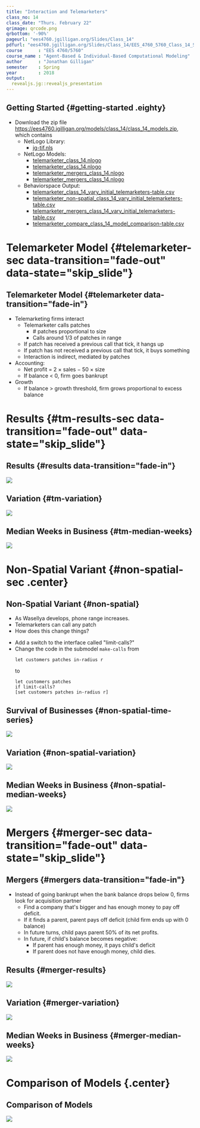 ```yaml
---
title: "Interaction and Telemarketers"
class_no: 14
class_date: "Thurs. February 22"
qrimage: qrcode.png
qrbottom: '-90%'
pageurl: "ees4760.jgilligan.org/Slides/Class_14"
pdfurl: "ees4760.jgilligan.org/Slides/Class_14/EES_4760_5760_Class_14_Slides.pdf"
course      : "EES 4760/5760"
course_name : "Agent-Based & Individual-Based Computational Modeling"
author      : "Jonathan Gilligan"
semester    : Spring
year        : 2018
output:
  revealjs.jg::revealjs_presentation
---
```


## Getting Started {#getting-started .eighty}

* Download the zip file 
  <https://ees4760.jgilligan.org/models/class_14/class_14_models.zip>,
  which contains
  * NetLogo Library:
    * [jg-tif.nls](/models/class_14/jg-tif.nls)
  * NetLogo Models:
    * [telemarketer_class_14.nlogo](/models/class_14/telemarketer_class_14.nlogo)
    * [telemarketer_class_14.nlogo](/models/class_14/telemarketer_non_spatial_class_14.nlogo)
    * [telemarketer_mergers_class_14.nlogo](/models/class_14/telemarketer_mergers_class_14.nlogo)
    * [telemarketer_mergers_class_14.nlogo](/models/class_14/telemarketer_compare_class_14.nlogo)
  * Behaviorspace Output:
    * [telemarketer_class_14_vary_initial_telemarketers-table.csv](/models/class_14/telemarketer_class_14_vary_initial_telemarketers-table.csv)
    * [telemarketer_non-spatial_class_14_vary_initial_telemarketers-table.csv](/models/class_14/telemarketer_non-spatial_class_14_vary_initial_telemarketers-table.csv)
    * [telemarketer_mergers_class_14_vary_initial_telemarketers-table.csv](/models/class_14/telemarketer_mergers_class_14_vary_initial_telemarketers-table.csv)
    * [telemarketer_compare_class_14_model_comparison-table.csv](/models/class_14/telemarketer_compare_class_14_model_comparison-table.csv)

# Telemarketer Model {#telemarketer-sec data-transition="fade-out" data-state="skip_slide"}

## Telemarketer Model {#telemarketer data-transition="fade-in"}

* Telemarketing firms interact
  * Telemarketer calls patches
    * \# patches proportional to size
    * Calls around 1/3 of patches in range
  * If patch has received a previous call that tick, it hangs up
  * If patch has not received a previous call that tick, it buys something
  * Interaction is indirect, mediated by patches
* Accounting:
  * Net profit = 2 &times; sales &minus; 50 &times; size
  * If balance < 0, firm goes bankrupt
* Growth
  * If balance > growth threshold, firm grows proportional to excess balance

# Results {#tm-results-sec data-transition="fade-out" data-state="skip_slide"}

## Results {#results data-transition="fade-in"}


![](assets/fig/time-series-1.png)

## Variation {#tm-variation}

![](assets/fig/time-series-bands-1.png)

## Median Weeks in Business {#tm-median-weeks}

![](assets/fig/median-lifetime-1.png)

# Non-Spatial Variant {#non-spatial-sec .center}


## Non-Spatial Variant {#non-spatial}

* As Wasellya develops, phone range increases.
* Telemarketers can call any patch
* How does this change things?

<!-- -->

* Add a switch to the interface called "limit-calls?"
* Change the code in the submodel `make-calls` from
  ```
  let customers patches in-radius r
  ```
  to
  ```
  let customers patches
  if limit-calls?
  [set customers patches in-radius r]
  ```

## Survival of Businesses {#non-spatial-time-series}

![](assets/fig/non-spatial-time-series-1.png)

## Variation {#non-spatial-variation}

![](assets/fig/non-spatial-time-series-bands-1.png)

## Median Weeks in Business {#non-spatial-median-weeks}

![](assets/fig/non-spatial-median-lifetime-1.png)


# Mergers {#merger-sec data-transition="fade-out" data-state="skip_slide"}

## Mergers {#mergers data-transition="fade-in"}

* Instead of going bankrupt when the bank balance drops below 0, firms look for acquisition partner
  * Find a company that's bigger and has enough money to pay off deficit.
  * If it finds a parent, parent pays off deficit (child firm ends up with 0 balance)
  * In future turns, child pays parent 50% of its net profits.
  * In future, if child's balance becomes negative:
    * If parent has enough money, it pays child's deficit
    * If parent does not have enough money, child dies.


## Results {#merger-results}

![](assets/fig/time-series-merger-bands-1.png)

## Variation {#merger-variation}

![](assets/fig/time-series-merger-1.png)

## Median Weeks in Business {#merger-median-weeks}

![](assets/fig/median-lifetime-merger-1.png)


# Comparison of Models {.center}

## Comparison of Models

![](assets/fig/model-comparison-1.png)
